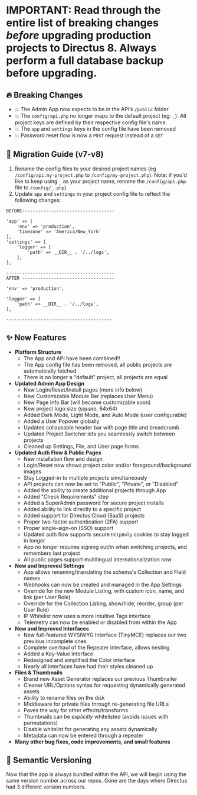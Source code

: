 # IMPORTANT: Read through the entire list of breaking changes _before_ upgrading production projects to Directus 8. Always perform a full database backup before upgrading.

## 🔥 Breaking Changes
* 💥 The Admin App now expects to be in the API’s `/public` folder
* 💥 The `config/api.php` no longer maps to the default project (eg: `_`). All project keys are defined by their respective config file's name.
* 💥 The `app` and `settings` keys in the config file have been removed
* 💥 Password reset flow is now a `POST` request instead of a `GET`

## 🚀 Migration Guide (v7-v8)
1. Rename the config files to your desired project names (eg `/config/api.my-project.php` to `/config/my-project.php`). Note: if you'd like to keep using `_` as your project name, rename the `/config/api.php` file to `/config/_.php`).
2. Update `app` and `settings` in your project config file to reflect the following changes:

```
BEFORE-----------------------------------

'app' => [
    'env' => 'production',
    'timezone' => 'America/New_York'
],
'settings' => [
    'logger' => [
        'path' => __DIR__ . '/../logs',
    ],
],

-----------------------------------------
AFTER -----------------------------------

'env' => 'production',

'logger' => [
    'path' => __DIR__ . '/../logs',
],

----------------------------------------
```

## ✨ New Features
* **Platform Structure**
  * The App and API have been combined!!
  * The App config file has been removed, all public projects are automatically fetched
  * There is no longer a "default" project, all projects are equal
* **Updated Admin App Design**
  * New Login/Reset/Install pages (more info below)
  * New Customizable Module Bar (replaces User Menu)
  * New Page Info Bar (will become customizable soon)
  * New project logo size (square, 64x64)
  * Added Dark Mode, Light Mode, and Auto Mode (user configurable)
  * Added a User Popover globally
  * Updated collapsable header bar with page title and breadcrumb
  * Updated Project Switcher lets you seamlessly switch between projects
  * Cleaned up Settings, File, and User page forms
* **Updated Auth Flow & Public Pages**
  * New installation flow and design
  * Login/Reset now shows project color and/or foreground/background images
  * Stay Logged-in to multiple projects simultaneously
  * API projects can now be set to "Public", "Private", or "Disabled"
  * Added the ability to create additional projects through App
  * Added "Check Requirements" step
  * Added a SuperAdmin password for secure project installs
  * Added ability to link directly to a specific project
  * Added support for Directus Cloud (SaaS) projects
  * Proper two-factor authentication (2FA) support
  * Proper single-sign-on (SSO) support
  * Updated auth flow supports secure `httpOnly` cookies to stay logged in longer
  * App no longer requires signing out/in when switching projects, and remembers last project
  * All public pages support multilingual internationalization now
* **New and Improved Settings**
  * App allows renaming/translating the schema's Collection and Field names
  * Webhooks can now be created and managed in the App Settings
  * Override for the new Module Listing, with custom icon, name, and link (per User Role)
  * Override for the Collection Listing, show/hide, reorder, group (per User Role)
  * IP Whitelist now uses a more intuitive Tags interface
  * Telemetry can now be enabled or disabled from within the App
* **New and Improved Interfaces**
  * New full-featured WYSIWYG Interface (TinyMCE) replaces our two previous incomplete ones
  * Complete overhaul of the Repeater interface, allows nesting
  * Added a Key-Value interface
  * Redesigned and simplified the Color interface
  * Nearly all interfaces have had their styles cleaned up
* **Files & Thumbnails**
  * Brand new Asset Generator replaces our previous Thumbnailer
  * Cleaner URL/Options syntax for requesting dynamically generated assets
  * Ability to rename files on the disk
  * Middleware for private files through re-generating file URLs
  * Paves the way for other effects/transforms
  * Thumbnails can be _explicitly_ whitelisted (avoids issues with permutations)
  * Disable whitelist for generating any assets dynamically
  * Metadata can now be entered through a repeater
* **Many other bug fixes, code improvements, and small features**

## 🎱 Semantic Versioning
Now that the app is always bundled within the API, we will begin using the same version number across our repos. Gone are the days where Directus had 3 different version numbers.